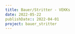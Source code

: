 ```yaml
---
title: Bauer/Stritter - VEKKs
date: 2022-05-22
publishDate:: 2022-04-01
project: bauer_stritter
---
```


